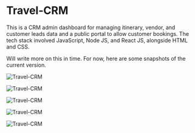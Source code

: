 # Travel-CRM

This is a CRM admin dashboard for managing itinerary, vendor, and customer leads data and a public portal to allow customer bookings. The tech stack involved JavaScript, Node JS, and React JS, alongside HTML and CSS. 

Will write more on this in time. For now, here are some snapshots of the current version.

![Travel-CRM](https://i.imghippo.com/files/Xz2598sE.png)

![Travel-CRM](https://i.imghippo.com/files/LhfN8242rNo.png)

![Travel-CRM](https://i.imghippo.com/files/xMVU4325tY.png)

![Travel-CRM](https://i.imghippo.com/files/Lybm7029XK.png)

![Travel-CRM](https://i.imghippo.com/files/jr1497gcE.png)